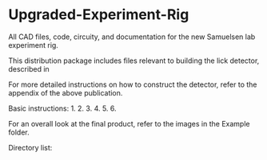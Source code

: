# Upgraded-Experiment-Rig
All CAD files, code, circuity, and documentation for the new Samuelsen lab experiment rig. 

This distribution package includes files relevant to building the lick detector, described in 



For more detailed instructions on how to construct the detector, refer to the appendix of the above publication.

Basic instructions:
1. 
2. 
3. 
4. 
5. 
6. 

For an overall look at the final product, refer to the images in the Example folder.




Directory list:


